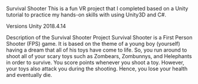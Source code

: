 Survival Shooter
This is a fun VR project that I completed based on a Unity tutorial to practice my hands-on skills with using Unity3D and C#.

Versions
Unity 2018.4.14



Description of the Survival Shooter Project
Survival Shooter is a First Person Shooter (FPS) game. It is based on the theme of a young boy (yourself) having a dream that all of his toys have come to life. So, you run around to shoot all of your scary toys such as Zombears, Zombunnys, and Helephants in order to survive. You score points whenever you shoot a toy. However, your toys also attack you during the shooting. Hence, you lose your health and eventually die.





